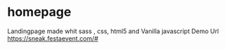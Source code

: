 # homepage
Landingpage made whit sass , css, html5 and Vanilla javascript 
Demo Url 
https://sneak.festaevent.com/#
